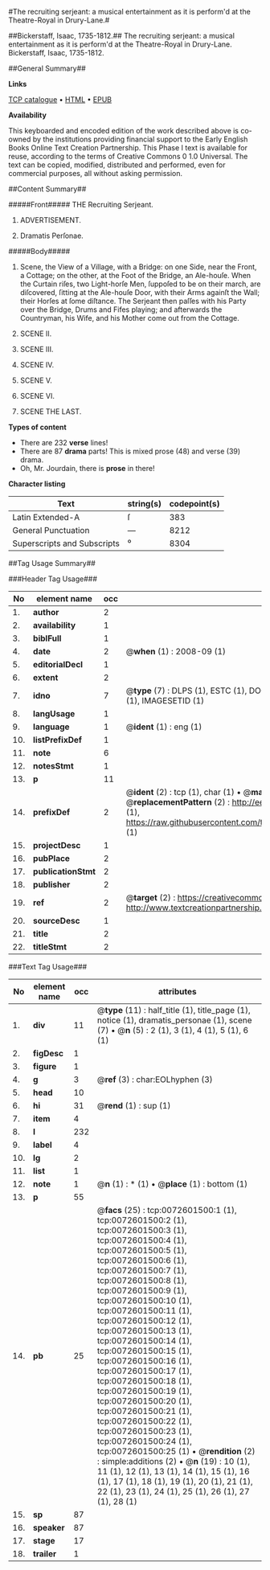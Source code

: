 #The recruiting serjeant: a musical entertainment as it is perform'd at the Theatre-Royal in Drury-Lane.#

##Bickerstaff, Isaac, 1735-1812.##
The recruiting serjeant: a musical entertainment as it is perform'd at the Theatre-Royal in Drury-Lane.
Bickerstaff, Isaac, 1735-1812.

##General Summary##

**Links**

[TCP catalogue](http://www.ota.ox.ac.uk/tcp/)  • 
[HTML](http://tei.it.ox.ac.uk/tcp/Texts-HTML/free/004/004900668.html)  • 
[EPUB](http://tei.it.ox.ac.uk/tcp/Texts-EPUB/free/004/004900668.epub)

**Availability**

This keyboarded and encoded edition of the
	       work described above is co-owned by the institutions
	       providing financial support to the Early English Books
	       Online Text Creation Partnership. This Phase I text is
	       available for reuse, according to the terms of Creative
	       Commons 0 1.0 Universal. The text can be copied,
	       modified, distributed and performed, even for
	       commercial purposes, all without asking permission.


##Content Summary##

#####Front#####
THE Recruiting Serjeant.
1. ADVERTISEMENT.

1. Dramatis Perſonae.

#####Body#####

1. Scene, the View of a Village, with a Bridge: on one Side, near the Front, a Cottage; on the other, at the Foot of the Bridge, an Ale-houſe. When the Curtain riſes, two Light-horſe Men, ſuppoſed to be on their march, are diſcovered, ſitting at the Ale-houſe Door, with their Arms againſt the Wall; their Horſes at ſome diſtance. The Serjeant then paſſes with his Party over the Bridge, Drums and Fifes playing; and afterwards the Countryman, his Wife, and his Mother come out from the Cottage.

1. SCENE II.

1. SCENE III.

1. SCENE IV.

1. SCENE V.

1. SCENE VI.

1. SCENE THE LAST.

**Types of content**

  * There are 232 **verse** lines!
  * There are 87 **drama** parts! This is mixed prose (48) and verse (39) drama.
  * Oh, Mr. Jourdain, there is **prose** in there!

**Character listing**


|Text|string(s)|codepoint(s)|
|---|---|---|
|Latin Extended-A|ſ|383|
|General Punctuation|—|8212|
|Superscripts             and Subscripts|⁰|8304|

##Tag Usage Summary##

###Header Tag Usage###

|No|element name|occ|attributes|
|---|---|---|---|
|1.|__author__|2||
|2.|__availability__|1||
|3.|__biblFull__|1||
|4.|__date__|2| @__when__ (1) : 2008-09 (1)|
|5.|__editorialDecl__|1||
|6.|__extent__|2||
|7.|__idno__|7| @__type__ (7) : DLPS (1), ESTC (1), DOCNO (1), TCP (1), GALEDOCNO (1), CONTENTSET (1), IMAGESETID (1)|
|8.|__langUsage__|1||
|9.|__language__|1| @__ident__ (1) : eng (1)|
|10.|__listPrefixDef__|1||
|11.|__note__|6||
|12.|__notesStmt__|1||
|13.|__p__|11||
|14.|__prefixDef__|2| @__ident__ (2) : tcp (1), char (1)  •  @__matchPattern__ (2) : ([0-9\-]+):([0-9IVX]+) (1), (.+) (1)  •  @__replacementPattern__ (2) : http://eebo.chadwyck.com/downloadtiff?vid=$1&page=$2 (1), https://raw.githubusercontent.com/textcreationpartnership/Texts/master/tcpchars.xml#$1 (1)|
|15.|__projectDesc__|1||
|16.|__pubPlace__|2||
|17.|__publicationStmt__|2||
|18.|__publisher__|2||
|19.|__ref__|2| @__target__ (2) : https://creativecommons.org/publicdomain/zero/1.0/ (1), http://www.textcreationpartnership.org/docs/. (1)|
|20.|__sourceDesc__|1||
|21.|__title__|2||
|22.|__titleStmt__|2||


###Text Tag Usage###

|No|element name|occ|attributes|
|---|---|---|---|
|1.|__div__|11| @__type__ (11) : half_title (1), title_page (1), notice (1), dramatis_personae (1), scene (7)  •  @__n__ (5) : 2 (1), 3 (1), 4 (1), 5 (1), 6 (1)|
|2.|__figDesc__|1||
|3.|__figure__|1||
|4.|__g__|3| @__ref__ (3) : char:EOLhyphen (3)|
|5.|__head__|10||
|6.|__hi__|31| @__rend__ (1) : sup (1)|
|7.|__item__|4||
|8.|__l__|232||
|9.|__label__|4||
|10.|__lg__|2||
|11.|__list__|1||
|12.|__note__|1| @__n__ (1) : * (1)  •  @__place__ (1) : bottom (1)|
|13.|__p__|55||
|14.|__pb__|25| @__facs__ (25) : tcp:0072601500:1 (1), tcp:0072601500:2 (1), tcp:0072601500:3 (1), tcp:0072601500:4 (1), tcp:0072601500:5 (1), tcp:0072601500:6 (1), tcp:0072601500:7 (1), tcp:0072601500:8 (1), tcp:0072601500:9 (1), tcp:0072601500:10 (1), tcp:0072601500:11 (1), tcp:0072601500:12 (1), tcp:0072601500:13 (1), tcp:0072601500:14 (1), tcp:0072601500:15 (1), tcp:0072601500:16 (1), tcp:0072601500:17 (1), tcp:0072601500:18 (1), tcp:0072601500:19 (1), tcp:0072601500:20 (1), tcp:0072601500:21 (1), tcp:0072601500:22 (1), tcp:0072601500:23 (1), tcp:0072601500:24 (1), tcp:0072601500:25 (1)  •  @__rendition__ (2) : simple:additions (2)  •  @__n__ (19) : 10 (1), 11 (1), 12 (1), 13 (1), 14 (1), 15 (1), 16 (1), 17 (1), 18 (1), 19 (1), 20 (1), 21 (1), 22 (1), 23 (1), 24 (1), 25 (1), 26 (1), 27 (1), 28 (1)|
|15.|__sp__|87||
|16.|__speaker__|87||
|17.|__stage__|17||
|18.|__trailer__|1||
